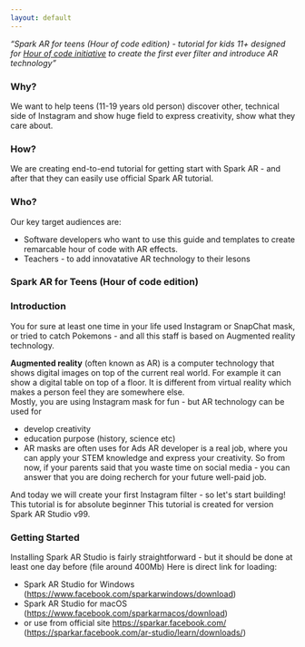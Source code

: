 ```yaml
---
layout: default
---
```


_“Spark AR for teens (Hour of code edition)  - tutorial for kids 11+ designed for [Hour of code initiative](http://code.org/learn) to create the first ever filter and introduce AR technology”_

### Why?

We want to help teens (11-19 years old person) discover other, technical side of Instagram and show huge field to express creativity, show what they care about. 

### How?

We are creating end-to-end tutorial for getting start with Spark AR - and after that they can easily use official Spark AR tutorial.


### Who?

Our key target audiences are:

* Software developers who want to use this guide and templates to create remarcable hour of code with AR effects.  
* Teachers - to add innovatative AR technology to their lesons



### Spark AR for 	Teens (Hour of code edition)  
 
### Introduction 
You for sure at least one time in your life used Instagram or SnapChat mask, or tried to catch Pokemons - and all this staff is based on Augmented reality technology. 

**Augmented reality** (often known as AR) is a computer technology that shows digital images on top of the current real world. For example it can show a digital table on top of a floor. It is different from virtual reality which makes a person feel they are somewhere else.  
Mostly, you are using Instagram mask for fun - but AR technology can be used for 
- develop creativity 
- education purpose (history, science etc) 
- AR masks are often uses for Ads 
AR developer is a real job, where you can apply your STEM knowledge and express your creativity. 
So from now, if your parents said that you waste time on social media - you can answer that you are doing recherch for your future well-paid job. 

And today we will create your first Instagram filter - so let's start building! 
This tutorial is for absolute beginner 
This tutorial is created for version Spark AR Studio v99. 
 

### Getting Started

Installing Spark AR Studio  is fairly straightforward - but it should be done at least one day before 
(file around 400Mb) 
Here is direct link for loading:

- Spark AR Studio for Windows (https://www.facebook.com/sparkarwindows/download)
- Spark AR Studio for macOS (https://www.facebook.com/sparkarmacos/download) 
- or use from official site https://sparkar.facebook.com/ (https://sparkar.facebook.com/ar-studio/learn/downloads/)

